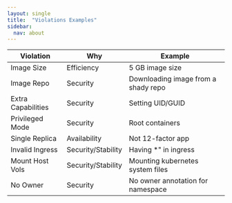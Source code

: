 ```yaml
---
layout: single
title:  "Violations Examples"
sidebar:
  nav: about
---
```




**Violation**|**Why**|**Example**
-----|-----|-----
Image Size |Efficiency |5 GB image size
Image Repo | Security | Downloading image from a shady repo
Extra Capabilities | Security | Setting UID/GUID
Privileged Mode | Security| Root containers
Single Replica | Availability | Not 12-factor app
Invalid Ingress | Security/Stability |  Having *" in ingress
Mount Host Vols | Security/Stability | Mounting kubernetes system files
No Owner  | Security | No owner annotation for namespace

